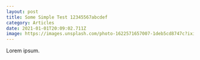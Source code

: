 ```yaml
---
layout: post
title: Some Simple Test 12345567abcdef
category: Articles
date: 2021-01-01T20:09:02.711Z
image: https://images.unsplash.com/photo-1622571657007-1deb5cd8747c?ixid=MnwxMjA3fDB8MHxwaG90by1wYWdlfHx8fGVufDB8fHx8&ixlib=rb-1.2.1&auto=format&fit=crop&w=1900&q=80
---
```

Lorem ipsum.